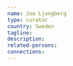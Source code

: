 ```yaml
---
name: Joa Ljungberg
type: curator
country: Sweden
tagline:
description:
related-persons:
connections:
---
```

